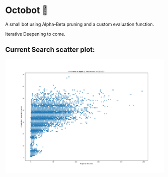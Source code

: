 # Octobot 🐙

A small bot using Alpha-Beta pruning and a custom evaluation function.

Iterative Deepening to come.

## Current Search scatter plot:
![image info](Chess-Challenge/src/My%20Bot/scatterResponse.png)